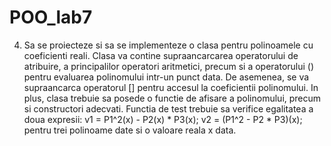 # POO_lab7

4. Sa se proiecteze si sa se implementeze o clasa pentru polinoamele cu coeficienti reali.
Clasa va contine supraancarcarea operatorului de atribuire, a principalilor operatori
aritmetici, precum si a operatorului () pentru evaluarea polinomului intr-un punct data.
De asemenea, se va supraancarca operatorul [] pentru accesul la coeficientii polinomului.
In plus, clasa trebuie sa posede o functie de afisare a polinomului, precum si constructori
adecvati. Functia de test trebuie sa verifice egalitatea a doua expresii:
 v1 = P1^2(x) - P2(x) * P3(x);
 v2 = (P1^2 - P2 * P3)(x);
pentru trei polinoame date si o valoare reala x data. 
